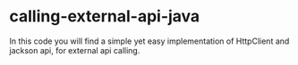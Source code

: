# calling-external-api-java
In this code you will find a simple yet easy implementation of HttpClient and jackson api, for external api calling. 
